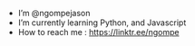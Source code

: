 - I’m @ngompejason
- I’m currently learning Python, and Javascript
- How to reach me : https://linktr.ee/ngompe

<!---
ngompejason/ngompejason is a ✨ special ✨ repository because its `README.md` (this file) appears on your GitHub profile.
You can click the Preview link to take a look at your changes.
--->
